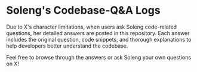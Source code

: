 # Soleng's Codebase-Q&A Logs

Due to X's character limitations, when users ask Soleng code-related questions, her detailed answers are posted in this repository. Each answer includes the original question, code snippets, and thorough explanations to help developers better understand the codebase.

Feel free to browse through the answers or ask Soleng your own questions on X!
